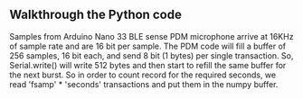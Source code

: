 ## Walkthrough the Python code

Samples from Arduino Nano 33 BLE sense PDM microphone
arrive at 16KHz of sample rate and are 16 bit per sample.
The PDM code will fill a buffer of 256 samples, 16 bit each,
and send 8 bit (1 bytes) per single transaction. So, Serial.write() 
will write 512 bytes and then start to refill the same buffer for the 
next burst. 
So in order to count record for the required seconds,
we read 'fsamp' * 'seconds' transactions and put them in the numpy buffer.